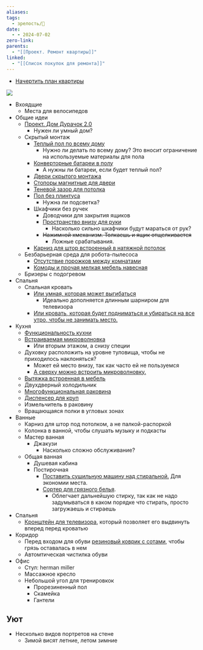 ```yaml
---
aliases: 
tags:
  - зрелость/🌱
date:
  - - 2024-07-02
zero-link: 
parents:
  - "[[Проект. Ремонт квартиры]]"
linked:
  - "[[Список покупок для ремонта]]"
---
```


- [Начертить план квартиры](https://remplanner.ru/planner/)

![](card-pics-large_1000xauto_2996905e51c6a64db5e71431c0548007.png)

- Вхоядщие
	- Места для велосипедов
- Общие идеи
	- [Проект. Дом Дурачок 2.0](Проект.%20Дом%20Дурачок%202.0.md)
		- Нужен ли умный дом?
	- Скрытый монтаж
		- [Теплый пол по всему дому](692ff633083a92147569ba47c.jpg)
			- Нужно ли делать по всему дому? Это вносит ограничение на используемые материалы для пола
		- [Конверторные батареи в полу](55.jpg)
			- А нужны ли батареи, если будет теплый пол?
		- [Двери скрытого монтажа](skrytaya-dver-pod-pokrasku-vnutrennego-otkryvaniya.jpg)
		- [Стопоры магнитные для двери](Hd2e025e3e29048cfbfde146b8fe611a7W.jpg_480x480.jpg.webp)
		- [Теневой зазор для потолка](maxresdefault.jpg)
		- [Пол без плинтуса](b1503c029e1089a75e5b8578b117ced9.png.webp)
			- Нужна ли подсветка?
		- Шкафчики без ручек
			- Доводчики для закрытия ящиков
			- [Пространство внизу для руки](Pasted%20image%2020231008173416.png)
				- Насколько сильно шкафчики будут мараться от рук?
			- ~~Нажимной xмеханизм. Толкаешь и ящик отщелкивается~~
				- Ложные срабатывания.
		- [Карниз для штор встроенный в натяжной потолок](don-karniz-1-1-min.2cda3db99d204da5e2c26e722e63ea04120.jpg)
	- Безбарьерная среда для робота-пылесоса
		- [Отсутствие порожков между комнатами](laminat-bez-porogov.jpg)
		- [Комоды и прочая мелкая мебель навесная](1640215.970.jpg)
	- Бризеры с подогревом
- Спальня
	- Спальная кровать
		- [Или умная, которая может выгибаться](orig.webp)
			- Идеально дополняется длинным шарниром для телевизора
		- [Или кровать, которая будет подниматься и убираться на все утро, чтобы не занимать место.](kak-spryatat-krovat-01.jpg)
- Кухня
	- [Функциональность кухни](Функциональность%20кухни.md)
	- [Встраиваемая микроволновка](mikrovolnovka_na_kuhne2023-2%201.jpg)
		- Или вторым этажом, а снизу специи
	- Духовку расположить на уровне туловища, чтобы не приходилось наклоняться?
		- Может ей место внизу, так как часто ей не пользуемся
		- [А сверху можно встроить микроволновку.](gde-razmestit-mikrovolnovku-1.webp)
	- [Вытяжка встроенная в мебель](Pasted%20image%2020231008174024.png)
	- Двухдверный холодильник
	- [Многофункциональная раковина](S6d1773a36e954bf1b0458135ecbb9f9eA.jpg.webp)
	- [Диспенсер для круп](6706110398.jpg)
	- Измельчитель в раковину
	- Вращающаяся полки в угловых зонах
- Ванные
	- Карниз для штор под потолком, а не палкой-распоркой
	- Колонка в ванной, чтобы слушать музыку и подкасты
	- Мастер ванная
		- Джакузи
			- Насколько сложно обслуживание?
	- Общая ванная
		- Душевая кабина
		- Постирочная
			- [Поставить сушильную машину над стиральной.](Pasted%20image%2020231008171332.png) Для экономии места.
			- [Сортер для грязного белья](Pasted%20image%2020231008171248.png).
				- Облегчает дальнейшую стирку, так как не надо задумываться в каком порядке что стирать, просто загружаешь и стираешь
- Спальня
	- [Кронштейн для телевизора](Kromax20ATLANTIS-70.jpg), который позволяет его выдвинуть вперед перед кроватью
- Коридор
	- Перед входом для обуви [резиновый коврик с сотами](orig-2.webp), чтобы грязь оставалась в нем
	- Автомтическая чистилка обуви
- Офис
	- Стул: herman miller
	- Массажное кресло
	- Небольшой угол для тренировкок
		- Прорезиненный пол
		- Скамейка
		- Гантели
## Уют
- Несколько видов портретов на стене
	- Зимой висят летние, летом зимние